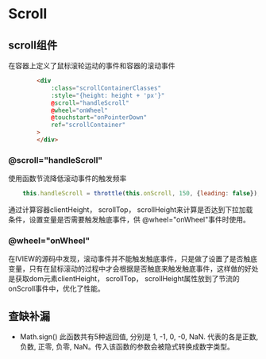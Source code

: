 # Scroll
## scroll组件

在容器上定义了鼠标滚轮运动的事件和容器的滚动事件
``` html
        <div
            :class="scrollContainerClasses"
            :style="{height: height + 'px'}"
            @scroll="handleScroll"
            @wheel="onWheel"
            @touchstart="onPointerDown"
            ref="scrollContainer"
        >
        </div>
```
### @scroll="handleScroll"

 使用函数节流降低滚动事件的触发频率
``` js
    this.handleScroll = throttle(this.onScroll, 150, {leading: false});
```
通过计算容器clientHeight， scrollTop， scrollHeight来计算是否达到下拉加载条件，设置变量是否需要触发触底事件，供 @wheel="onWheel"事件时使用。

### @wheel="onWheel"

在IVIEW的源码中发现，滚动事件并不能触发触底事件，只是做了设置了是否触底变量，只有在鼠标滚动的过程中才会根据是否触底来触发触底事件，这样做的好处是获取dom元素clientHeight， scrollTop， scrollHeight属性放到了节流的onScroll事件中，优化了性能。

## 查缺补漏
- Math.sign() 此函数共有5种返回值, 分别是 1, -1, 0, -0, NaN. 代表的各是正数, 负数, 正零, 负零, NaN。传入该函数的参数会被隐式转换成数字类型。